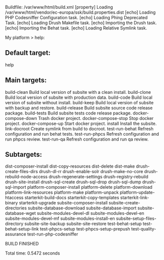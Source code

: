 Buildfile: /var/www/html/build.xml
 [property] Loading /var/www/html/vendor/ec-europa/ssk/build.properties.dist
     [echo] Loading PHP Codesniffer Configuration task.
     [echo] Loading Phing Deprecated Task.
     [echo] Loading Drush Makefile task.
     [echo] Importing the Drush task.
     [echo] Importing the Behat task.
     [echo] Loading Relative Symlink task.

My platform > help:

Default target:
-------------------------------------------------------------------------------
 help

Main targets:
-------------------------------------------------------------------------------
 build-clean          Build local version of subsite with a clean install.
 build-clone          Build local version of subsite with production data.
 build-code           Build local version of subsite without install.
 build-keep           Build local version of subsite with backup and restore.
 build-release        Build subsite source code release package.
 build-tests          Build subsite tests code release package.
 docker-compose-down  Trash docker project.
 docker-compose-stop  Stop docker project.
 docker-compose-up    Start docker project.
 install              Install the subsite.
 link-docroot         Create symlink from build to docroot.
 test-run-behat       Refresh configuration and run behat tests.
 test-run-phpcs       Refresh configuration and run phpcs review.
 test-run-qa          Refresh configuration and run qa review.

Subtargets:
-------------------------------------------------------------------------------
 dist-composer-install
 dist-copy-resources
 dist-delete
 dist-make
 drush-create-files-dirs
 drush-dl-rr
 drush-enable-solr
 drush-make-no-core
 drush-rebuild-node-access
 drush-regenerate-settings
 drush-registry-rebuild
 drush-site-install
 drush-sql-create
 drush-sql-drop
 drush-sql-dump
 drush-sql-import
 platform-composer-install
 platform-delete
 platform-download
 platform-link-resources
 platform-make
 platform-unpack
 platform-update-htaccess
 starterkit-build-docs
 starterkit-copy-templates
 starterkit-link-binary
 starterkit-upgrade
 subsite-composer-install
 subsite-create-directories
 subsite-database-download
 subsite-database-import
 subsite-database-wget
 subsite-modules-devel-dl
 subsite-modules-devel-en
 subsite-modules-devel-mf
 subsite-modules-install-en
 subsite-setup-files-directory
 subsite-site-backup
 subsite-site-restore
 test-behat-setup
 test-behat-setup-link
 test-phpcs-setup
 test-phpcs-setup-prepush
 test-quality-assurance
 test-run-php-codesniffer


BUILD FINISHED

Total time: 0.5472 seconds
